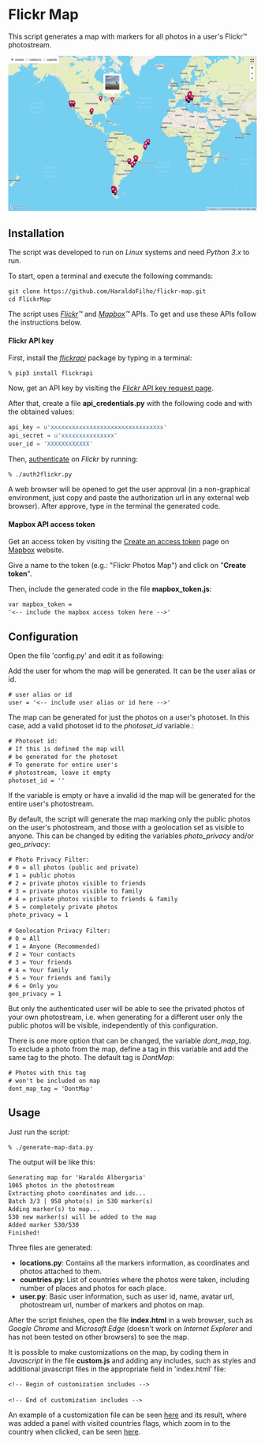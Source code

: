 # Flickr Map

This script generates a map with markers for all photos in a user's Flickr™ photostream.

[![Map Example](img/map.png)](https://haraldofilho.github.io/flickr-map/example/)

## Installation

The script was developed to run on _Linux_ systems and need _Python 3.x_ to run.

To start, open a terminal and execute the following commands:

```
git clone https://github.com/HaraldoFilho/flickr-map.git
cd FlickrMap
```

The script uses *[Flickr](https://www.flickr.com/)™* and *[Mapbox](https://www.mapbox.com/)™* APIs. To get and use these APIs follow the instructions below.

#### Flickr API key
First, install the [_flickrapi_](https://stuvel.eu/flickrapi) package by typing in a terminal:

```
% pip3 install flickrapi
```
Now, get an API key by visiting the [_Flickr_ API key request page](https://www.flickr.com/services/apps/create/apply/).

After that, create a file __api_credentials.py__ with the following code and with the obtained values:

```python
api_key = u'xxxxxxxxxxxxxxxxxxxxxxxxxxxxxxxx'
api_secret = u'xxxxxxxxxxxxxxx'
user_id = 'XXXXXXXXXXXX'

```

Then, [authenticate](https://stuvel.eu/flickrapi-doc/3-auth.html#authenticating-without-local-web-server) on _Flickr_ by running:

```
% ./auth2flickr.py
```
A web browser will be opened to get the user approval (in a non-graphical environment, just copy and paste the authorization url in any external web browser). After approve, type in the terminal the generated code.

#### Mapbox API access token

Get an access token by visiting the [Create an access token](https://account.mapbox.com/access-tokens/create) page on [Mapbox](https://www.mapbox.com/) website.

Give a name to the token (e.g.: "Flickr Photos Map") and click on "**Create token**".

Then, include the generated code in the file **mapbox_token.js**:

```
var mapbox_token =
'<-- include the mapbox access token here -->'
```

## Configuration

Open the file 'config.py' and edit it as following:

Add the user for whom the map will be generated. It can be the user alias or id.

```
# user alias or id
user = '<-- include user alias or id here -->'
```

The map can be generated for just the photos on a user's photoset. In this case, add a valid photoset id to the _photoset_id_ variable.:
```
# Photoset id:
# If this is defined the map will
# be generated for the photoset
# To generate for entire user's
# photostream, leave it empty
photoset_id = ''
```
If the variable is empty or have a invalid id the map will be generated for the entire user's photostream.

By default, the script will generate the map marking only the public photos on the user's photostream, and those with a geolocation set as visible to anyone.
This can be changed by editing the variables _photo_privacy_ and/or _geo_privacy_:

```
# Photo Privacy Filter:
# 0 = all photos (public and private)
# 1 = public photos
# 2 = private photos visible to friends
# 3 = private photos visible to family
# 4 = private photos visible to friends & family
# 5 = completely private photos
photo_privacy = 1

# Geolocation Privacy Filter:
# 0 = All
# 1 = Anyone (Recommended)
# 2 = Your contacts
# 3 = Your friends
# 4 = Your family
# 5 = Your friends and family
# 6 = Only you
geo_privacy = 1
```
But only the authenticated user will be able to see the privated photos of your own photostream, i.e. when generating for a different user only the public photos will be visible, independently of this configuration.

There is one more option that can be changed, the variable _dont_map_tag_. To exclude a photo from the map, define a tag in this variable and add the same tag to the photo.
The default tag is _DontMap_:

```
# Photos with this tag
# won't be included on map
dont_map_tag = 'DontMap'
```

## Usage

Just run the script:

```
% ./generate-map-data.py
```

The output will be like this:

```
Generating map for 'Haraldo Albergaria'
1065 photos in the photostream
Extracting photo coordinates and ids...
Batch 3/3 | 958 photo(s) in 530 marker(s)
Adding marker(s) to map...
530 new marker(s) will be added to the map
Added marker 530/530
Finished!
```
Three files are generated:

- **locations.py**: Contains all the markers information, as coordinates and photos attached to them.
- **countries.py**: List of countries where the photos were taken, including number of places and photos for each place.
- **user.py**: Basic user information, such as user id, name, avatar url, photostream url, number of markers and photos on map.

After the script finishes, open the file **index.html** in a web browser, such as _Google Chrome_ and _Microsoft Edge_
(doesn't work on _Internet Explorer_ and has not been tested on other browsers) to see the map.

It is possible to make customizations on the map, by coding them in _Javascript_ in the file **custom.js** and adding any includes, such as styles and additional javascript files in the appropriate field in 'index.html' file:

```
<!-- Begin of customization includes -->

<!-- End of customization includes -->
```

An example of a customization file can be seen [here](https://raw.githubusercontent.com/HaraldoFilho/haraldoalbergaria.page/master/map/custom.js) and its result, where was added a panel with visited countries flags, which zoom in to the country when clicked, can be seen [here](https://haraldoalbergaria.page/map/).
